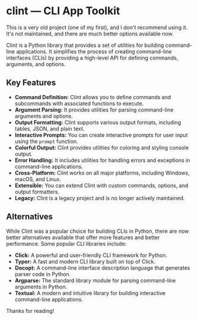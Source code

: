 # clint — CLI App Toolkit

This is a very old project (one of my first), and I don't recommend using it. It's not maintained, and there are much better options available now.

Clint is a Python library that provides a set of utilities for building command-line applications. It simplifies the process of creating command-line interfaces (CLIs) by providing a high-level API for defining commands, arguments, and options.

## Key Features

- **Command Definition:** Clint allows you to define commands and subcommands with associated functions to execute.
- **Argument Parsing:** It provides utilities for parsing command-line arguments and options.
- **Output Formatting:** Clint supports various output formats, including tables, JSON, and plain text.
- **Interactive Prompts:** You can create interactive prompts for user input using the `prompt` function.
- **Colorful Output:** Clint provides utilities for coloring and styling console output.
- **Error Handling:** It includes utilities for handling errors and exceptions in command-line applications.
- **Cross-Platform:** Clint works on all major platforms, including Windows, macOS, and Linux.
- **Extensible:** You can extend Clint with custom commands, options, and output formatters.
- **Legacy:** Clint is a legacy project and is no longer actively maintained.

## Alternatives

While Clint was a popular choice for building CLIs in Python, there are now better alternatives available that offer more features and better performance. Some popular CLI libraries include:

- **Click:** A powerful and user-friendly CLI framework for Python.
- **Typer:** A fast and modern CLI library built on top of Click.
- **Docopt:** A command-line interface description language that generates parser code in Python.
- **Argparse:** The standard library module for parsing command-line arguments in Python.
- **Textual:** A modern and intuitive library for building interactive command-line applications.

Thanks for reading!
